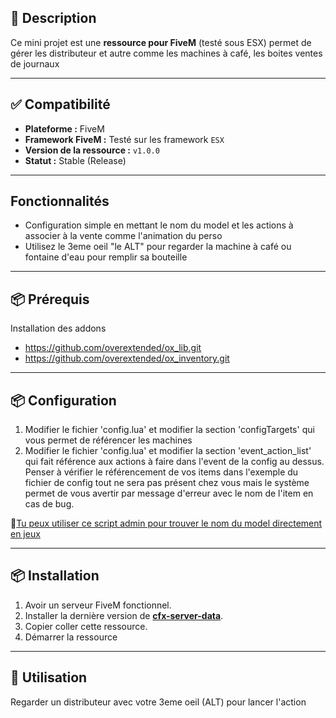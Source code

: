 ## 📜 Description
Ce mini projet est une **ressource pour FiveM** (testé sous ESX) permet de gérer les distributeur et autre comme les machines à café, les boites ventes de journaux

---

## ✅ Compatibilité

- **Plateforme :** FiveM
- **Framework FiveM :** Testé sur les framework `ESX`
- **Version de la ressource :** `v1.0.0`
- **Statut :** Stable (Release)

---

##  Fonctionnalités

- Configuration simple en mettant le nom du model et les actions à associer à la vente comme l'animation du perso
- Utilisez le 3eme oeil "le ALT" pour regarder la machine à café ou fontaine d'eau pour remplir sa bouteille

---

## 📦 Prérequis

Installation des addons
- https://github.com/overextended/ox_lib.git
- https://github.com/overextended/ox_inventory.git

---

## 📦 Configuration

1. Modifier le fichier 'config.lua' et modifier la section 'configTargets' qui vous permet de référencer les machines
2. Modifier le fichier 'config.lua' et modifier la section 'event_action_list' qui fait référence aux actions à faire dans l'event de la config au dessus.
Penser à vérifier le référencement de vos items dans l'exemple du fichier de config tout ne sera pas présent chez vous mais le système permet de vous avertir par message d'erreur avec le nom de l'item en cas de bug.

🧭[Tu peux utiliser ce script admin pour trouver le nom du model directement en jeux](https://github.com/Casimodo/fivem_ton_raycast)

---

## 📦 Installation

1. Avoir un serveur FiveM fonctionnel.
2. Installer la dernière version de [**cfx-server-data**](https://github.com/citizenfx/cfx-server-data).
3. Copier coller cette ressource.
4. Démarrer la ressource

---

## 🚀 Utilisation

Regarder un distributeur avec votre 3eme oeil (ALT) pour lancer l'action